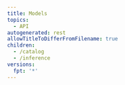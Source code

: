 ```yaml
---
title: Models
topics:
  - API
autogenerated: rest
allowTitleToDifferFromFilename: true
children:
  - /catalog
  - /inference
versions:
  fpt: '*'
---
```

